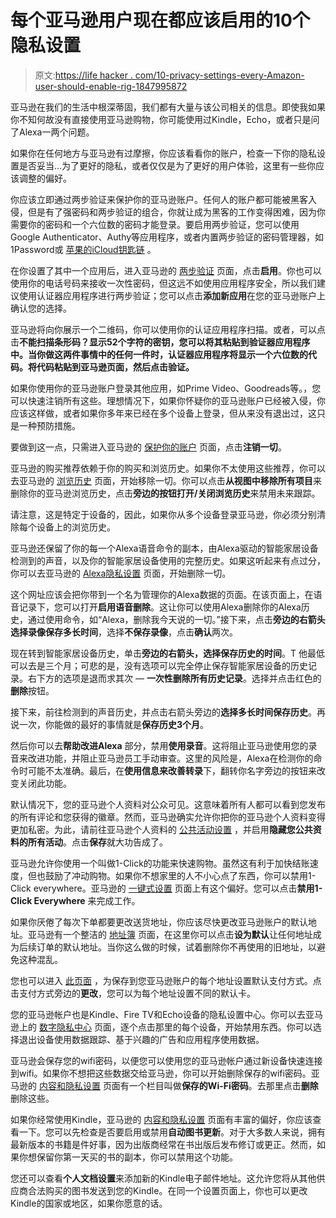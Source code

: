 # 每个亚马逊用户现在都应该启用的10个隐私设置

> 原文:[https://life hacker . com/10-privacy-settings-every-Amazon-user-should-enable-rig-1847995872](https://lifehacker.com/10-privacy-settings-every-amazon-user-should-enable-rig-1847995872)

亚马逊在我们的生活中根深蒂固，我们都有大量与该公司相关的信息。即使我如果你不知何故没有直接使用亚马逊购物，你可能使用过Kindle，Echo，或者只是问了Alexa一两个问题。

如果你在任何地方与亚马逊有过摩擦，你应该看看你的账户，检查一下你的隐私设置是否妥当...为了更好的隐私，或者仅仅是为了更好的用户体验，这里有一些你应该调整的偏好。

你应该立即通过两步验证来保护你的亚马逊账户。任何人的账户都可能被黑客入侵，但是有了强密码和两步验证的组合，你就让成为黑客的工作变得困难，因为你需要你的密码和一个六位数的密码才能登录。要启用两步验证，您可以使用Google Authenticator、Authy等应用程序，或者内置两步验证的密码管理器，如 1Password或 [苹果的iCloud钥匙链](https://lifehacker.com/how-to-enable-macs-new-built-in-two-factor-authenticato-1847980601) 。

在你设置了其中一个应用后，进入亚马逊的 [两步验证](https://www.amazon.com/a/settings/approval?asc_campaign=InlineText&asc_refurl=https://lifehacker.com/10-privacy-settings-every-amazon-user-should-enable-rig-1847995872&asc_source=&tag=kinjalifehackerlink-20) 页面，点击**启用**。你也可以使用你的电话号码来接收一次性密码，但这远不如使用应用程序安全，所以我们建议使用认证器应用程序进行两步验证；您可以点击**添加新应用**在您的亚马逊账户上确认您的选择。

亚马逊将向你展示一个二维码，你可以使用你的认证应用程序扫描。或者，可以点击**不能扫描条形码？**显示52个字符的密钥，您可以将其粘贴到验证器应用程序中。当你做这两件事情中的任何一件时，认证器应用程序将显示一个六位数的代码。将代码粘贴到亚马逊页面，然后点击**验证。**

如果你使用你的亚马逊账户登录其他应用，如Prime Video、Goodreads等。，您可以快速注销所有这些。理想情况下，如果你怀疑你的亚马逊账户已经被入侵，你应该这样做，或者如果你多年来已经在多个设备上登录，但从来没有退出过，这只是一种预防措施。

要做到这一点，只需进入亚马逊的 [保护你的账户](https://www.amazon.com/a/c/secureyouraccount?asc_campaign=InlineText&asc_refurl=https://lifehacker.com/10-privacy-settings-every-amazon-user-should-enable-rig-1847995872&asc_source=&tag=kinjalifehackerlink-20) 页面，点击**注销一切**。

亚马逊的购买推荐依赖于你的购买和浏览历史。如果你不太使用这些推荐，你可以去亚马逊的 [浏览历史](https://www.amazon.com/gp/history?asc_campaign=InlineText&asc_refurl=https://lifehacker.com/10-privacy-settings-every-amazon-user-should-enable-rig-1847995872&asc_source=&tag=kinjalifehackerlink-20) 页面，开始移除一切。你可以点击**从视图中移除所有项目**来删除你的亚马逊浏览历史，点击**旁边的按钮打开/关闭浏览历史**来禁用未来跟踪。

请注意，这是特定于设备的，因此，如果你从多个设备登录亚马逊，你必须分别清除每个设备上的浏览历史。

亚马逊还保留了你的每一个Alexa语音命令的副本，由Alexa驱动的智能家居设备检测到的声音，以及你的智能家居设备使用的完整历史。如果这听起来有点过分，你可以去亚马逊的 [Alexa隐私设置](https://www.amazon.com/alexa-privacy/apd/myad?asc_campaign=InlineText&asc_refurl=https://lifehacker.com/10-privacy-settings-every-amazon-user-should-enable-rig-1847995872&asc_source=&tag=kinjalifehackerlink-20) 页面，开始删除一切。

这个网址应该会把你带到一个名为管理你的Alexa数据的页面。在该页面上，在语音记录下，您可以打开**启用语音删除**。这让你可以使用Alexa删除你的Alexa历史，通过使用命令，如“Alexa，删除我今天说的一切。”接下来，点击**旁边的右箭头选择录像保存多长时间**，选择**不保存录像**，点击**确认**两次。

现在转到智能家居设备历史，单击**旁边的右箭头，选择保存历史的时间**。T 他最低可以去是三个月；可悲的是，没有选项可以完全停止保存智能家居设备的历史记录。右下方的选项是退而求其次 — **一次性删除所有历史记录**。选择并点击红色的**删除**按钮。

接下来，前往检测到的声音历史，并点击右箭头旁边的**选择多长时间保存历史**。再说一次，你能做的最好的事情就是**保存历史3个月**。

然后你可以去**帮助改进Alexa** 部分，禁用**使用录音**。这将阻止亚马逊使用您的录音来改进功能，并阻止亚马逊员工手动审查。这里的风险是，Alexa在检测你的命令时可能不太准确。最后，在**使用信息来改善转录**下，翻转你名字旁边的按钮来改变关闭此功能。

默认情况下，您的亚马逊个人资料对公众可见。这意味着所有人都可以看到您发布的所有评论和您获得的徽章。然而，亚马逊确实允许你把你的亚马逊个人资料变得更加私密。为此，请前往亚马逊个人资料的 [公共活动设置](https://www.amazon.com/gp/profile/edit_public_activity_settings?asc_campaign=InlineText&asc_refurl=https://lifehacker.com/10-privacy-settings-every-amazon-user-should-enable-rig-1847995872&asc_source=&tag=kinjalifehackerlink-20) ，并启用**隐藏您公共资料的所有活动**。点击**保存**就大功告成了。

亚马逊允许你使用一个叫做1-Click的功能来快速购物。虽然这有利于加快结账速度，但也鼓励了冲动购物。如果你不想家里的人不小心点了东西，你可以禁用1-Click everywhere。亚马逊的 [一键式设置](https://www.amazon.com/cpe/yourpayments/settings/manageoneclick?asc_campaign=InlineText&asc_refurl=https://lifehacker.com/10-privacy-settings-every-amazon-user-should-enable-rig-1847995872&asc_source=&tag=kinjalifehackerlink-20) 页面上有这个偏好。您可以点击**禁用1-Click Everywhere** 来完成工作。

如果你厌倦了每次下单都要更改送货地址，你应该尽快更改亚马逊账户的默认地址。亚马逊有一个整洁的 [地址簿](https://www.amazon.com/a/addresses?asc_campaign=InlineText&asc_refurl=https://lifehacker.com/10-privacy-settings-every-amazon-user-should-enable-rig-1847995872&asc_source=&tag=kinjalifehackerlink-20) 页面，在这里你可以点击**设为默认**让任何地址成为后续订单的默认地址。当你这么做的时候，试着删除你不再使用的旧地址，以避免这种混乱。

您也可以进入 [此页面](https://www.amazon.com/cpe/yourpayments/settings/manageoneclick?asc_campaign=InlineText&asc_refurl=https://lifehacker.com/10-privacy-settings-every-amazon-user-should-enable-rig-1847995872&asc_source=&tag=kinjalifehackerlink-20) ，为保存到您亚马逊账户的每个地址设置默认支付方式。点击支付方式旁边的**更改**，您可以为每个地址设置不同的默认卡。

您的亚马逊帐户也是Kindle、Fire TV和Echo设备的隐私设置中心。你可以去亚马逊上的 [数字隐私中心](https://www.amazon.com/hz/mycd/digital-console/deviceprivacycentre/?asc_campaign=InlineText&asc_refurl=https://lifehacker.com/10-privacy-settings-every-amazon-user-should-enable-rig-1847995872&asc_source=&tag=kinjalifehackerlink-20) 页面，逐个点击那里的每个设备，开始禁用东西。你可以选择退出设备使用数据跟踪、基于兴趣的广告和应用程序使用数据。

亚马逊会保存您的wifi密码，以便您可以使用您的亚马逊帐户通过新设备快速连接到wifi。如果你不想把这些数据交给亚马逊，你可以开始删除保存的wifi密码。亚马逊的 [内容和隐私设置](https://www.amazon.com/hz/mycd/myx?asc_campaign=InlineText&asc_refurl=https://lifehacker.com/10-privacy-settings-every-amazon-user-should-enable-rig-1847995872&asc_source=&tag=kinjalifehackerlink-20#/home/settings/payment) 页面有一个栏目叫做**保存的Wi-Fi密码**。去那里点击**删除**删除这些。

如果你经常使用Kindle，亚马逊的 [内容和隐私设置](https://www.amazon.com/hz/mycd/myx?asc_campaign=InlineText&asc_refurl=https://lifehacker.com/10-privacy-settings-every-amazon-user-should-enable-rig-1847995872&asc_source=&tag=kinjalifehackerlink-20#/home/settings/payment) 页面有丰富的偏好，你应该查看一下。您可以先检查是否要启用或禁用**自动图书更新**。对于大多数人来说，拥有最新版本的书籍是件好事，因为出版商经常在书出版后发布修订或更正。然而，如果你想保留你第一天买的书的副本，你可以禁用这个功能。

您还可以查看**个人文档设置**来添加新的Kindle电子邮件地址。这允许您将从其他供应商合法购买的图书发送到您的Kindle。在同一个设置页面上，你也可以更改Kindle的国家或地区，如果你愿意的话。